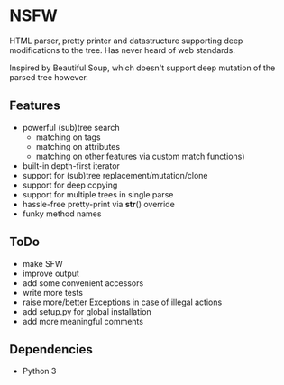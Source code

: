 # NSFW #

HTML parser, pretty printer and datastructure supporting deep modifications to the tree. Has never heard of web standards.

Inspired by Beautiful Soup, which doesn't support deep mutation of the parsed tree however.

## Features ##

 * powerful (sub)tree search 
   * matching on tags
   * matching on attributes
   * matching on other features via custom match functions)
 * built-in depth-first iterator
 * support for (sub)tree replacement/mutation/clone
 * support for deep copying
 * support for multiple trees in single parse
 * hassle-free pretty-print via __str__() override
 * funky method names


## ToDo ##

 * make SFW
 * improve output
 * add some convenient accessors
 * write more tests
 * raise more/better Exceptions in case of illegal actions
 * add setup.py for global installation
 * add more meaningful comments

## Dependencies ##

 * Python 3

